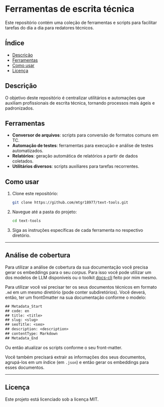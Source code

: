 # Ferramentas de escrita técnica

Este repositório contém uma coleção de ferramentas e scripts para facilitar tarefas do dia a dia para redatores técnicos.

## Índice

- [Descrição](#descrição)
- [Ferramentas](#ferramentas)
- [Como usar](#como-usar)
- [Licença](#licença)

## Descrição

O objetivo deste repositório é centralizar utilitários e automações que auxiliam profissionais de escrita técnica, tornando processos mais ágeis e padronizados.

## Ferramentas

- **Conversor de arquivos**: scripts para conversão de formatos comuns em TC.
- **Automação de testes**: ferramentas para execução e análise de testes automatizados.
- **Relatórios**: geração automática de relatórios a partir de dados coletados.
- **Utilitários diversos**: scripts auxiliares para tarefas recorrentes.

## Como usar

1. Clone este repositório:

    ```bash
    git clone https://github.com/mtgr18977/text-tools.git
    ```

2. Navegue até a pasta do projeto:

    ```bash
    cd text-tools
    ```

3. Siga as instruções específicas de cada ferramenta no respectivo diretório.

---

## Análise de cobertura
Para utilizar a análise de cobertura da sua documentação você precisa gerar os embeddings para o seu *corpus*.
Para isso você pode utilizar um dos modelos de LLM disponíveis ou o toolkit [docs-cli](https://github.com/mtgr18977/docs-cli-toolkit) feito por mim mesmo.

Para utilizar você vai precisar ter os seus documentos técnicos em formato `.md` em um mesmo diretório (pode conter subdiretórios). Você deverá, então, ter um front0matter na sua documentação conforme o modelo:

```txt
## Metadata_Start 
## code: en
## title: <title> 
## slug: <slug> 
## seoTitle: <seo> 
## description: <description> 
## contentType: Markdown
## Metadata_End
```

Ou então atualizar os scripts conforme o seu front-matter.

Você também precisará extrair as informações dos seus documentos, agrupá-los em um índice (em `.json`) e então gerar os embeddings para esses documentos.

---

## Licença

Este projeto está licenciado sob a licença MIT.
